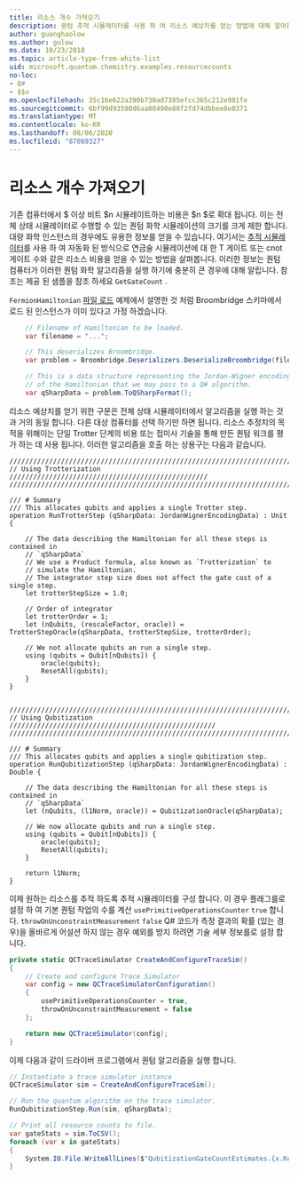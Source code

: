 ```yaml
---
title: 리소스 개수 가져오기
description: 퀀텀 추적 시뮬레이터를 사용 하 여 리소스 예상치를 얻는 방법에 대해 알아봅니다.
author: guanghaolow
ms.author: gulow
ms.date: 10/23/2018
ms.topic: article-type-from-white-list
uid: microsoft.quantum.chemistry.examples.resourcecounts
no-loc:
- Q#
- $$v
ms.openlocfilehash: 35c16e622a390b730ad7385efcc365c212e981fe
ms.sourcegitcommit: 6bf99d93590d6aa80490e88f2fd74dbbee8e0371
ms.translationtype: MT
ms.contentlocale: ko-KR
ms.lasthandoff: 08/06/2020
ms.locfileid: "87869327"
---
```

# <a name="obtaining-resource-counts"></a>리소스 개수 가져오기

기존 컴퓨터에서 $ 이상 비트 $n 시뮬레이트하는 비용은 $n $로 확대 됩니다. 이는 전체 상태 시뮬레이터로 수행할 수 있는 퀀텀 화학 시뮬레이션의 크기를 크게 제한 합니다. 대량 화학 인스턴스의 경우에도 유용한 정보를 얻을 수 있습니다. 여기서는 [추적 시뮬레이터](xref:microsoft.quantum.machines.qc-trace-simulator.intro)를 사용 하 여 자동화 된 방식으로 연금술 시뮬레이션에 대 한 T 게이트 또는 cnot 게이트 수와 같은 리소스 비용을 얻을 수 있는 방법을 살펴봅니다. 이러한 정보는 퀀텀 컴퓨터가 이러한 퀀텀 화학 알고리즘을 실행 하기에 충분히 큰 경우에 대해 알립니다. 참조는 제공 된 샘플을 참조 하세요 `GetGateCount` .

`FermionHamiltonian` [파일 로드](xref:microsoft.quantum.chemistry.examples.loadhamiltonian) 예제에서 설명한 것 처럼 Broombridge 스키마에서 로드 된 인스턴스가 이미 있다고 가정 하겠습니다. 

```csharp
    // Filename of Hamiltonian to be loaded.
    var filename = "...";

    // This deserializes Broombridge.
    var problem = Broombridge.Deserializers.DeserializeBroombridge(filename).ProblemDescriptions.First();

    // This is a data structure representing the Jordan-Wigner encoding 
    // of the Hamiltonian that we may pass to a Q# algorithm.
    var qSharpData = problem.ToQSharpFormat();
```

리소스 예상치를 얻기 위한 구문은 전체 상태 시뮬레이터에서 알고리즘을 실행 하는 것과 거의 동일 합니다. 다른 대상 컴퓨터를 선택 하기만 하면 됩니다. 리소스 추정치의 목적을 위해이는 단일 Trotter 단계의 비용 또는 접미사 기술을 통해 만든 퀀텀 워크를 평가 하는 데 사용 됩니다. 이러한 알고리즘을 호출 하는 상용구는 다음과 같습니다.

```qsharp
//////////////////////////////////////////////////////////////////////////
// Using Trotterization //////////////////////////////////////////////////
//////////////////////////////////////////////////////////////////////////

/// # Summary
/// This allocates qubits and applies a single Trotter step.
operation RunTrotterStep (qSharpData: JordanWignerEncodingData) : Unit {
    
    // The data describing the Hamiltonian for all these steps is contained in
    // `qSharpData`
    // We use a Product formula, also known as `Trotterization` to
    // simulate the Hamiltonian.
    // The integrator step size does not affect the gate cost of a single step.
    let trotterStepSize = 1.0;
    
    // Order of integrator
    let trotterOrder = 1;
    let (nQubits, (rescaleFactor, oracle)) = TrotterStepOracle(qSharpData, trotterStepSize, trotterOrder);
    
    // We not allocate qubits an run a single step.
    using (qubits = Qubit[nQubits]) {
        oracle(qubits);
        ResetAll(qubits);
    }
}


//////////////////////////////////////////////////////////////////////////
// Using Qubitization ////////////////////////////////////////////////////
//////////////////////////////////////////////////////////////////////////

/// # Summary
/// This allocates qubits and applies a single qubitization step.
operation RunQubitizationStep (qSharpData: JordanWignerEncodingData) : Double {
    
    // The data describing the Hamiltonian for all these steps is contained in
    // `qSharpData`
    let (nQubits, (l1Norm, oracle)) = QubitizationOracle(qSharpData);
    
    // We now allocate qubits and run a single step.
    using (qubits = Qubit[nQubits]) {
        oracle(qubits);
        ResetAll(qubits);
    }
    
    return l1Norm;
}
```

이제 원하는 리소스를 추적 하도록 추적 시뮬레이터를 구성 합니다. 이 경우 플래그를로 설정 하 여 기본 퀀텀 작업의 수를 계산 `usePrimitiveOperationsCounter` `true` 합니다. `throwOnUnconstraintMeasurement` `false` Q# 코드가 측정 결과의 확률 (있는 경우)을 올바르게 어설션 하지 않는 경우 예외를 방지 하려면 기술 세부 정보를로 설정 합니다.

```csharp
private static QCTraceSimulator CreateAndConfigureTraceSim()
{
    // Create and configure Trace Simulator
    var config = new QCTraceSimulatorConfiguration()
    {
        usePrimitiveOperationsCounter = true,
        throwOnUnconstraintMeasurement = false
    };

    return new QCTraceSimulator(config);
}
```

이제 다음과 같이 드라이버 프로그램에서 퀀텀 알고리즘을 실행 합니다.

```csharp
// Instantiate a trace simulator instance
QCTraceSimulator sim = CreateAndConfigureTraceSim();

// Run the quantum algorithm on the trace simulator.
RunQubitizationStep.Run(sim, qSharpData);

// Print all resource counts to file.
var gateStats = sim.ToCSV();
foreach (var x in gateStats)
{
    System.IO.File.WriteAllLines($"QubitizationGateCountEstimates.{x.Key}.csv", new string[] { x.Value });
}
```